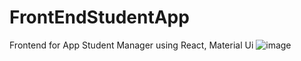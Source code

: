# FrontEndStudentApp
Frontend for App Student Manager using React, Material Ui
![image](https://user-images.githubusercontent.com/77549345/174451691-97322901-1e96-4a94-ac07-7d3c0e5ded1a.png)


